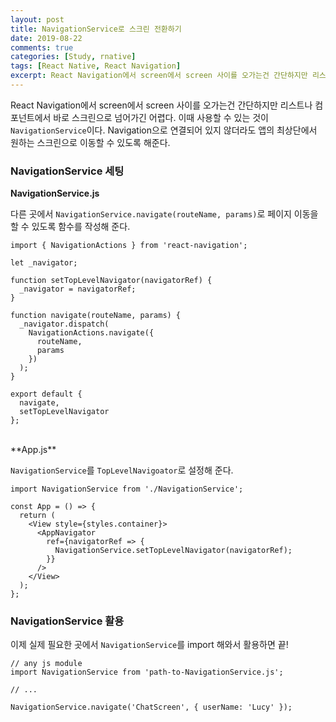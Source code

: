 ```yaml
---
layout: post
title: NavigationService로 스크린 전환하기
date: 2019-08-22
comments: true
categories: [Study, rnative]
tags: [React Native, React Navigation]
excerpt: React Navigation에서 screen에서 screen 사이를 오가는건 간단하지만 리스트나 컴포넌트에서 바로 스크린으로 넘어가긴 어렵다. 이때 사용할 수 있는 것이 NavigationService이다.
---
```


React Navigation에서 screen에서 screen 사이를 오가는건 간단하지만 리스트나 컴포넌트에서 바로 스크린으로 넘어가긴 어렵다. 이때 사용할 수 있는 것이 `NavigationService`이다. Navigation으로 연결되어 있지 않더라도 앱의 최상단에서 원하는 스크린으로 이동할 수 있도록 해준다.

### NavigationService 세팅

**NavigationService.js**

다른 곳에서 `NavigationService.navigate(routeName, params)`로 페이지 이동을 할 수 있도록 함수를 작성해 준다.

```react
import { NavigationActions } from 'react-navigation';

let _navigator;

function setTopLevelNavigator(navigatorRef) {
  _navigator = navigatorRef;
}

function navigate(routeName, params) {
  _navigator.dispatch(
    NavigationActions.navigate({
      routeName,
      params
    })
  );
}

export default {
  navigate,
  setTopLevelNavigator
};
```

<br>
**App.js**

`NavigationService`를 `TopLevelNavigoator`로 설정해 준다.

```react
import NavigationService from './NavigationService';

const App = () => {
  return (
    <View style={styles.container}>
      <AppNavigator
        ref={navigatorRef => {
          NavigationService.setTopLevelNavigator(navigatorRef);
        }}
      />
    </View>
  );
};
```

### NavigationService 활용

이제 실제 필요한 곳에서 `NavigationService`를 import 해와서 활용하면 끝!

```react
// any js module
import NavigationService from 'path-to-NavigationService.js';

// ...

NavigationService.navigate('ChatScreen', { userName: 'Lucy' });
```
